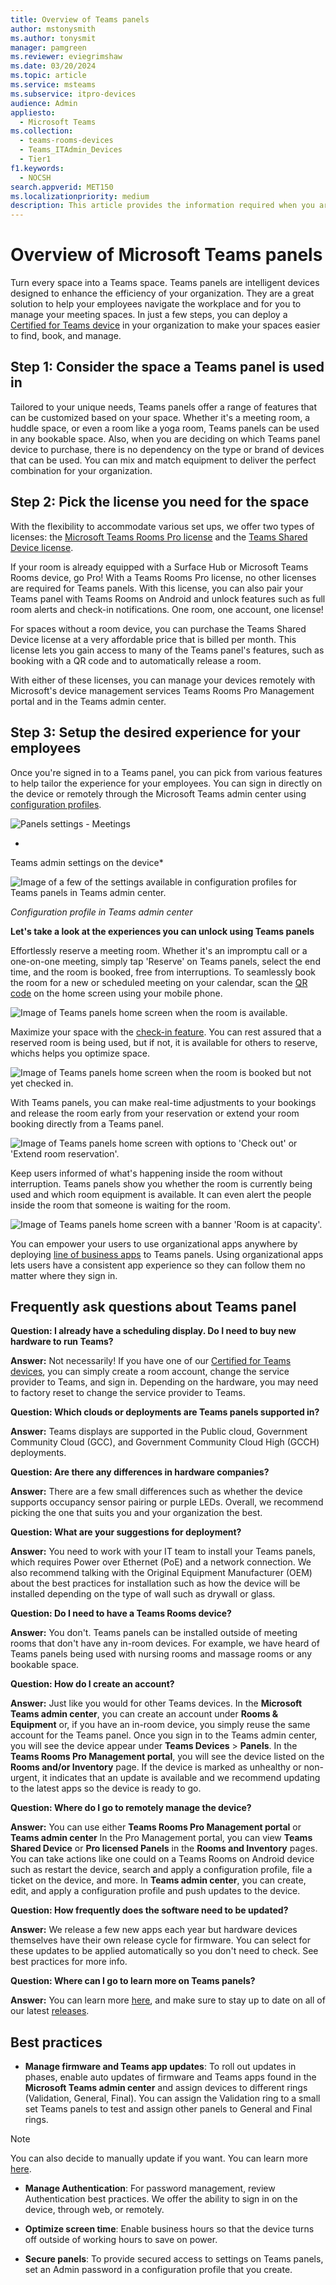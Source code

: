 ```yaml
---
title: Overview of Teams panels
author: mstonysmith
ms.author: tonysmit
manager: pamgreen
ms.reviewer: eviegrimshaw
ms.date: 03/20/2024
ms.topic: article
ms.service: msteams
ms.subservice: itpro-devices
audience: Admin
appliesto: 
  - Microsoft Teams
ms.collection: 
  - teams-rooms-devices
  - Teams_ITAdmin_Devices
  - Tier1
f1.keywords: 
  - NOCSH
search.appverid: MET150
ms.localizationpriority: medium
description: This article provides the information required when you are planning to deploy and manage Microsoft Teams panels in your organization. 
---
```


# Overview of Microsoft Teams panels

Turn every space into a Teams space. Teams panels are intelligent devices designed to enhance the efficiency of your organization. They are a great solution to help your employees navigate the workplace and for you to manage your meeting spaces. In just a few steps, you can deploy a [Certified for Teams device](https://www.microsoft.com/microsoft-teams/across-devices/devices/category/teams-panels/2351?rtc=1&page=1&filterIds=) in your organization to make your spaces easier to find, book, and manage.

## Step 1: Consider the space a Teams panel is used in

Tailored to your unique needs, Teams panels offer a range of features that can be customized based on your space. Whether it's a meeting room, a huddle space, or even a room like a yoga room, Teams panels can be used in any bookable space. Also, when you are deciding on which Teams panel device to purchase, there is no dependency on the type or brand of devices that can be used. You can mix and match equipment to deliver the perfect combination for your organization.

## Step 2: Pick the license you need for the space

With the flexibility to accommodate various set ups, we offer two types of licenses: the [Microsoft Teams Rooms Pro license](/microsoftteams/rooms/rooms-licensing) and the [Teams Shared Device license](/microsoftteams/teams-add-on-licensing/teams-shared-device-license).

If your room is already equipped with a Surface Hub or Microsoft Teams Rooms device, go Pro! With a Teams Rooms Pro license, no other licenses are required for Teams panels. With this license, you can also pair your Teams panel with Teams Rooms on Android and unlock features such as full room alerts and check-in notifications. One room, one account, one license!

For spaces without a room device, you can purchase the Teams Shared Device license at a very affordable price that is billed per month. This license lets you gain access to many of the Teams panel's features, such as booking with a QR code and to automatically release a room.

With either of these licenses, you can manage your devices remotely with Microsoft's device management services Teams Rooms Pro Management portal and in the Teams admin center.

## Step 3: Setup the desired experience for your employees

Once you're signed in to a Teams panel, you can pick from various features to help tailor the experience for your employees. You can sign in directly on the device or remotely through the Microsoft Teams admin center using [configuration profiles](/microsoftteams/devices/device-management).

  
![Panels settings - Meetings](media/overview-teams-panels/panels-settings---meetings.png)

*  
  
  
Teams admin settings on the device* 

![Image of a few of the settings available in configuration profiles for Teams panels in Teams admin center.](media/overview-teams-panels/image1.png)



*Configuration profile in Teams admin center*

**Let's take a look at the experiences you can unlock using Teams panels**

Effortlessly reserve a meeting room. Whether it's an impromptu call or a one-on-one meeting, simply tap 'Reserve' on Teams panels, select the end time, and the room is booked, free from interruptions. To seamlessly book the room for a new or scheduled meeting on your calendar, scan the [QR code](/microsoftteams/devices/reserving-rooms-with-a-qr-code) on the home screen using your mobile phone.

![Image of Teams panels home screen when the room is available.](media/overview-teams-panels/available-(4).png)


Maximize your space with the [check-in feature](/microsoftteams/devices/check-in-and-room-release). You can rest assured that a reserved room is being used, but if not, it is available for others to reserve, whichs helps you optimize space.

![Image of Teams panels home screen when the room is booked but not yet checked in.](media/overview-teams-panels/reserved---qr-code-(4).png)
  
With Teams panels, you can make real-time adjustments to your bookings and release the room early from your reservation or extend your room booking directly from a Teams panel.

![Image of Teams panels home screen with options to 'Check out' or 'Extend room reservation'.](media/overview-teams-panels/image3.png)

Keep users informed of what's happening inside the room without interruption. Teams panels show you whether the room is currently being used and which room equipment is available. It can even alert the people inside the room that someone is waiting for the room. 

![Image of Teams panels home screen with a banner 'Room is at capacity'.](media/overview-teams-panels/resereved---capacity-banner.png)

You can empower your users to use organizational apps anywhere by deploying [line of business apps](/microsoftteams/app-support-on-teams-panels) to Teams panels. Using organizational apps lets users have a consistent app experience so they can follow them no matter where they sign in.

## Frequently ask questions about Teams panel

**Question: I already have a scheduling display. Do I need to buy new hardware to run Teams?**

**Answer:** Not necessarily! If you have one of our [Certified for Teams devices](https://www.microsoft.com/microsoft-teams/across-devices/devices/category/room-systems-accessories/73), you can simply create a room account, change the service provider to Teams, and sign in. Depending on the hardware, you may need to factory reset to change the service provider to Teams.

**Question:  Which clouds or deployments are Teams panels supported in?**

**Answer:** Teams displays are supported in the Public cloud, Government Community Cloud (GCC), and Government Community Cloud High (GCCH) deployments.

**Question:  Are there any differences in hardware companies?**

**Answer:** There are a few small differences such as whether the device supports occupancy sensor pairing or purple LEDs. Overall, we recommend picking the one that suits you and your organization the best.

**Question:  What are your suggestions for deployment?**

**Answer:** You need to work with your IT team to install your Teams panels, which requires Power over Ethernet (PoE) and a network connection. We also recommend talking with the Original Equipment Manufacturer (OEM) about the best practices for installation such as how the device will be installed depending on the type of wall such as drywall or glass.

**Question: Do I need to have a Teams Rooms device?**

**Answer:** You don't. Teams panels can be installed outside of meeting rooms that don't have any in-room devices. For example, we have heard of Teams panels being used with nursing rooms and massage rooms or any bookable space.

**Question: How do I create an account?**

**Answer:** Just like you would for other Teams devices. In the **Microsoft Teams admin center**, you can create an account under **Rooms & Equipment** or, if you have an in-room device, you simply reuse the same account for the Teams panel. Once you sign in to the Teams admin center, you will see the device appear under **Teams Devices** > **Panels**. In the **Teams Rooms Pro Management portal**, you will see the device listed on the **Rooms and/or Inventory** page. If the device is marked as unhealthy or non-urgent, it indicates that an update is available and we recommend updating to the latest apps so the device is ready to go.

**Question:  Where do I go to remotely manage the device?**

**Answer:** You can use either **Teams Rooms Pro Management portal** or **Teams admin center** In the Pro Management portal, you can view **Teams Shared Device** or **Pro licensed Panels** in the **Rooms and Inventory** pages. You can take actions like one could on a Teams Rooms on Android device such as restart the device, search and apply a configuration profile, file a ticket on the device, and more. In **Teams admin center**, you can create, edit, and apply a configuration profile and push updates to the device.

**Question: How frequently does the software need to be updated?**

**Answer:** We release a few new apps each year but hardware devices themselves have their own release cycle for firmware. You can select for these updates to be applied automatically so you don't need to check. See best practices for more info.

**Question: Where can I go to learn more on Teams panels?**

**Answer:** You can learn more [here](/microsoftteams/devices/teams-panels), and make sure to stay up to date on all of our latest [releases](https://support.microsoft.com/office/what-s-new-in-microsoft-teams-devices-eabf4d81-acdd-4b23-afa1-9ee47bb7c5e2#ID0EBD=Teams_panels).

## Best practices

- **Manage firmware and Teams app updates**: To roll out updates in phases, enable auto updates of firmware and Teams apps found in the **Microsoft Teams admin center** and assign devices to different rings (Validation, General, Final). You can assign the Validation ring to a small set Teams panels to test and assign other panels to General and Final rings.

>[!NOTE]
> You can also decide to manually update if you want. You can learn more [here](/microsoftteams/devices/remote-update).

- **Manage Authentication**: For password management, review Authentication best practices. We offer the ability to sign in on the device, through web, or remotely.

- **Optimize screen time**: Enable business hours so that the device turns off outside of working hours to save on power.

- **Secure panels**: To provide secured access to settings on Teams panels, set an Admin password in a  configuration profile that you create. 
